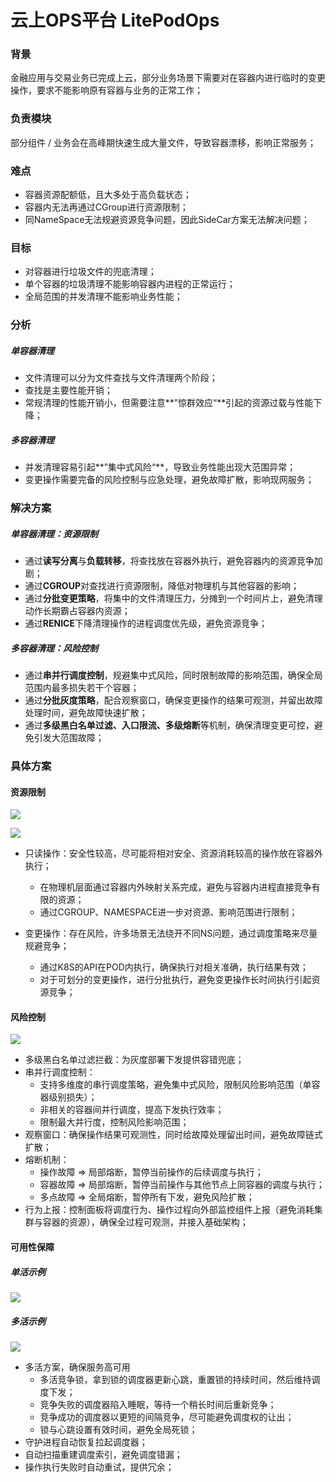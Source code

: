 # 云上OPS平台 LitePodOps

### 背景

金融应用与交易业务已完成上云，部分业务场景下需要对在容器内进行临时的变更操作，要求不能影响原有容器与业务的正常工作；



### 负责模块

部分组件 / 业务会在高峰期快速生成大量文件，导致容器漂移，影响正常服务；



### 难点

- 容器资源配额低，且大多处于高负载状态；
- 容器内无法再通过CGroup进行资源限制；
- 同NameSpace无法规避资源竞争问题，因此SideCar方案无法解决问题；



### 目标

- 对容器进行垃圾文件的兜底清理；
- 单个容器的垃圾清理不能影响容器内进程的正常运行；
- 全局范围的并发清理不能影响业务性能；



### 分析

##### 单容器清理

- 文件清理可以分为文件查找与文件清理两个阶段；
- 查找是主要性能开销；
- 常规清理的性能开销小，但需要注意**”惊群效应“**引起的资源过载与性能下降；

##### 多容器清理

- 并发清理容易引起**”集中式风险“**，导致业务性能出现大范围异常；
- 变更操作需要完备的风险控制与应急处理，避免故障扩散，影响现网服务；



### 解决方案

##### 单容器清理：资源限制

- 通过**读写分离**与**负载转移**，将查找放在容器外执行，避免容器内的资源竞争加剧；
- 通过**CGROUP**对查找进行资源限制，降低对物理机与其他容器的影响；
- 通过**分批变更策略**，将集中的文件清理压力，分摊到一个时间片上，避免清理动作长期霸占容器内资源；
- 通过**RENICE**下降清理操作的进程调度优先级，避免资源竞争；

##### 多容器清理：风险控制

- 通过**串并行调度控制**，规避集中式风险，同时限制故障的影响范围，确保全局范围内最多损失若干个容器；
- 通过**分批灰度策略**，配合观察窗口，确保变更操作的结果可观测，并留出故障处理时间，避免故障快速扩散；
- 通过**多级黑白名单过滤、入口限流、多级熔断**等机制，确保清理变更可控，避免引发大范围故障；



### 具体方案

#### 资源限制

![](https://github.com/YMEN6/ProjectShowcase/blob/main/picture/LitePodOps1.png?raw=true)



![](https://github.com/YMEN6/ProjectShowcase/blob/main/picture/LitePodOps2.png?raw=true)

- 只读操作：安全性较高，尽可能将相对安全、资源消耗较高的操作放在容器外执行；

  - 在物理机层面通过容器内外映射关系完成，避免与容器内进程直接竞争有限的资源；
  - 通过CGROUP、NAMESPACE进一步对资源、影响范围进行限制；

- 变更操作：存在风险，许多场景无法绕开不同NS问题，通过调度策略来尽量规避竞争；

  - 通过K8S的API在POD内执行，确保执行对相关准确，执行结果有效；
  - 对于可划分的变更操作，进行分批执行，避免变更操作长时间执行引起资源竞争；

  

#### 风险控制

![](https://github.com/YMEN6/ProjectShowcase/blob/main/picture/LitePodOps3.png?raw=true)

- 多级黑白名单过滤拦截：为灰度部署下发提供容错兜底；
- 串并行调度控制：
  - 支持多维度的串行调度策略，避免集中式风险，限制风险影响范围（单容器级别损失）；
  - 非相关的容器间并行调度，提高下发执行效率；
  - 限制最大并行度，控制风险影响范围；
- 观察窗口：确保操作结果可观测性，同时给故障处理留出时间，避免故障链式扩散；
- 熔断机制：
  - 操作故障 => 局部熔断，暂停当前操作的后续调度与执行；
  - 容器故障 => 局部熔断，暂停当前操作与其他节点上同容器的调度与执行；
  - 多点故障 => 全局熔断，暂停所有下发，避免风险扩散；
- 行为上报：控制面板将调度行为、操作过程向外部监控组件上报（避免消耗集群与容器的资源），确保全过程可观测，并接入基础架构；



#### 可用性保障

##### 单活示例

![](https://github.com/YMEN6/ProjectShowcase/blob/main/picture/LitePodOps4.png?raw=true)

##### 多活示例

![](https://github.com/YMEN6/ProjectShowcase/blob/main/picture/LitePodOps5.png?raw=true)

- 多活方案，确保服务高可用
  - 多活竞争锁，拿到锁的调度器更新心跳，重置锁的持续时间，然后维持调度下发；
  - 竞争失败的调度器陷入睡眠，等待一个稍长时间后重新竞争；
  - 竞争成功的调度器以更短的间隔竞争，尽可能避免调度权的让出；
  - 锁与心跳设置有效时间，避免全局死锁；
- 守护进程自动恢复拉起调度器；
- 自动扫描重建调度索引，避免调度错漏；
- 操作执行失败时自动重试，提供冗余；

